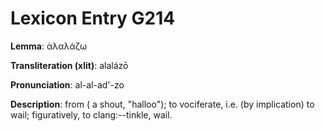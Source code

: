 # Lexicon Entry G214

**Lemma**: ἀλαλάζω

**Transliteration (xlit)**: alalázō

**Pronunciation**: al-al-ad'-zo

**Description**:
from  ( a shout, "halloo"); to vociferate, i.e. (by implication) to wail; figuratively, to clang:--tinkle, wail.
